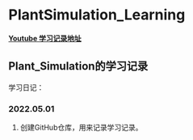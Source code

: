 # PlantSimulation_Learning

 [**Youtube 学习记录地址**](https://www.youtube.com/user/weitungwang/videos) 


## Plant_Simulation的学习记录

学习日记：
### 2022.05.01
1. 创建GitHub仓库，用来记录学习记录。